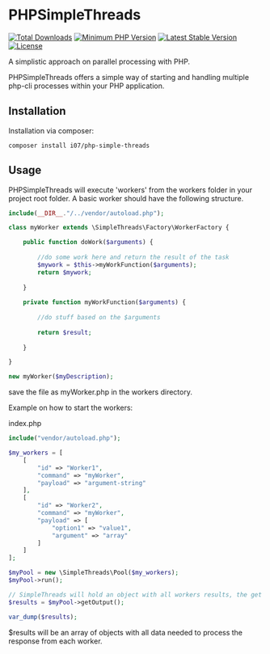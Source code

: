 # PHPSimpleThreads

[![Total Downloads](https://poser.pugx.org/i07/php-simple-threads/downloads)](https://packagist.org/packages/i07/php-simple-threads)
[![Minimum PHP Version](https://img.shields.io/badge/php-%3E%3D%207.0-8892BF.svg)](https://secure.php.net/)
[![Latest Stable Version](https://poser.pugx.org/i07/php-simple-threads/v/stable)](https://packagist.org/packages/i07/php-simple-threads)
[![License](https://poser.pugx.org/i07/php-simple-threads/license)](https://packagist.org/packages/i07/php-simple-threads)

A simplistic approach on parallel processing with PHP.

PHPSimpleThreads offers a simple way of starting and handling multiple php-cli processes within your PHP application.

## Installation

Installation via composer:
   
    composer install i07/php-simple-threads
   
## Usage

PHPSimpleThreads will execute 'workers' from the workers folder in your project root folder. A basic worker should have the following structure.

```php
include(__DIR__."/../vendor/autoload.php");

class myWorker extends \SimpleThreads\Factory\WorkerFactory {

    public function doWork($arguments) {
    
        //do some work here and return the result of the task
        $mywork = $this->myWorkFunction($arguments);
        return $mywork;
    
    }
    
    private function myWorkFunction($arguments) {
        
        //do stuff based on the $arguments
        
        return $result;
        
    }

}

new myWorker($myDescription);
```
save the file as myWorker.php in the workers directory.

Example on how to start the workers:

index.php
```php
include("vendor/autoload.php");

$my_workers = [
    [
        "id" => "Worker1",
        "command" => "myWorker",
        "payload" => "argument-string"
    ],
    [
        "id" => "Worker2",
        "command" => "myWorker",
        "payload" => [
            "option1" => "value1",
            "argument" => "array"
        ]
    ]
];

$myPool = new \SimpleThreads\Pool($my_workers);
$myPool->run();

// SimpleThreads will hold an object with all workers results, the get the results of all workers:
$results = $myPool->getOutput();

var_dump($results);
```
$results will be an array of objects with all data needed to process the response from each worker.
